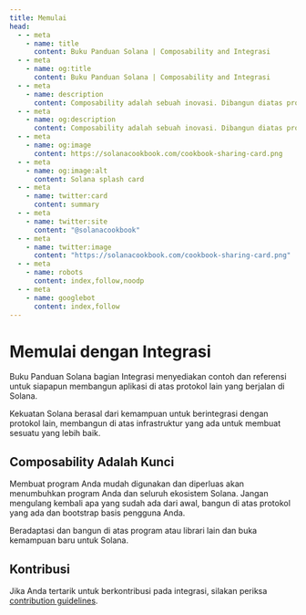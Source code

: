 ```yaml
---
title: Memulai
head:
  - - meta
    - name: title
      content: Buku Panduan Solana | Composability and Integrasi
  - - meta
    - name: og:title
      content: Buku Panduan Solana | Composability and Integrasi
  - - meta
    - name: description
      content: Composability adalah sebuah inovasi. Dibangun diatas protokol terbaik di Solana yang menambahmkan banyak kemampuan dan kemungkinan baru untuk pengembangan.
  - - meta
    - name: og:description
      content: Composability adalah sebuah inovasi. Dibangun diatas protokol terbaik di Solana yang menambahmkan banyak kemampuan dan kemungkinan baru untuk pengembangan.
  - - meta
    - name: og:image
      content: https://solanacookbook.com/cookbook-sharing-card.png
  - - meta
    - name: og:image:alt
      content: Solana splash card
  - - meta
    - name: twitter:card
      content: summary
  - - meta
    - name: twitter:site
      content: "@solanacookbook"
  - - meta
    - name: twitter:image
      content: "https://solanacookbook.com/cookbook-sharing-card.png"
  - - meta
    - name: robots
      content: index,follow,noodp
  - - meta
    - name: googlebot
      content: index,follow
---
```


# Memulai dengan Integrasi

Buku Panduan Solana bagian Integrasi menyediakan contoh dan referensi untuk siapapun membangun aplikasi di atas protokol lain yang berjalan di Solana. 

Kekuatan Solana berasal dari kemampuan untuk berintegrasi dengan protokol lain,
membangun di atas infrastruktur yang ada untuk membuat sesuatu yang lebih baik.

## Composability Adalah Kunci

Membuat program Anda mudah digunakan dan diperluas akan menumbuhkan program Anda dan
seluruh ekosistem Solana. Jangan mengulang kembali apa yang sudah ada dari awal, bangun di atas protokol yang ada
dan bootstrap basis pengguna Anda.

Beradaptasi dan bangun di atas program atau librari lain dan buka kemampuan baru untuk Solana.

## Kontribusi

Jika Anda tertarik untuk berkontribusi pada integrasi, silakan periksa [contribution
guidelines](https://github.com/solana-developers/solana-cookbook/blob/master/CONTRIBUTING.md).

